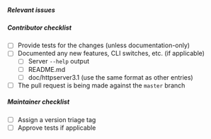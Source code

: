 <!--- Describe the changes here. --->

##### Relevant issues

<!--
    Link to the issue(s) this pull request fixes here, if applicable: "Fixes #xxx" or "Resolves #xxx"
    
    If your PR fixes multiple issues, list them individually like "Fixes #xx1, fixes #xx2, fixes #xx3". This is a quirk of how GitHub links issues.
-->

##### Contributor checklist

- [ ] Provide tests for the changes (unless documentation-only)
- [ ] Documented any new features, CLI switches, etc. (if applicable)
    - [ ] Server `--help` output
    - [ ] README.md
    - [ ] doc/httpserver3.1 (use the same format as other entries)
- [ ] The pull request is being made against the `master` branch

##### Maintainer checklist

- [ ] Assign a version triage tag
- [ ] Approve tests if applicable
